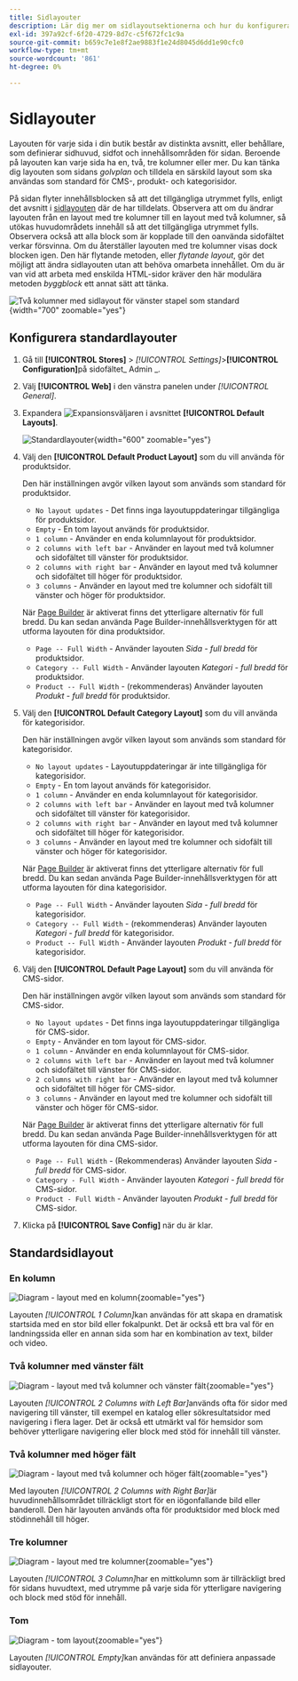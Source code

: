 ```yaml
---
title: Sidlayouter
description: Lär dig mer om sidlayoutsektionerna och hur du konfigurerar standardlayouter.
exl-id: 397a92cf-6f20-4729-8d7c-c5f672fc1c9a
source-git-commit: b659c7e1e8f2ae9883f1e24d8045d6dd1e90cfc0
workflow-type: tm+mt
source-wordcount: '861'
ht-degree: 0%

---
```


# Sidlayouter

Layouten för varje sida i din butik består av distinkta avsnitt, eller behållare, som definierar sidhuvud, sidfot och innehållsområden för sidan. Beroende på layouten kan varje sida ha en, två, tre kolumner eller mer. Du kan tänka dig layouten som sidans _golvplan_ och tilldela en särskild layout som ska användas som standard för CMS-, produkt- och kategorisidor.

På sidan flyter innehållsblocken så att det tillgängliga utrymmet fylls, enligt det avsnitt i [sidlayouten](layout-updates.md) där de har tilldelats. Observera att om du ändrar layouten från en layout med tre kolumner till en layout med två kolumner, så utökas huvudområdets innehåll så att det tillgängliga utrymmet fylls. Observera också att alla block som är kopplade till den oanvända sidofältet verkar försvinna. Om du återställer layouten med tre kolumner visas dock blocken igen. Den här flytande metoden, eller _flytande layout_, gör det möjligt att ändra sidlayouten utan att behöva omarbeta innehållet. Om du är van vid att arbeta med enskilda HTML-sidor kräver den här modulära metoden _byggblock_ ett annat sätt att tänka.

![Två kolumner med sidlayout för vänster stapel som standard](./assets/storefront-2-column-ee.png){width="700" zoomable="yes"}

## Konfigurera standardlayouter

1. Gå till **[!UICONTROL Stores]** > _[!UICONTROL Settings]_>**[!UICONTROL Configuration]**&#x200B;på sidofältet_ Admin _.

1. Välj **[!UICONTROL Web]** i den vänstra panelen under _[!UICONTROL General]_.

1. Expandera ![Expansionsväljaren](../assets/icon-display-expand.png) i avsnittet **[!UICONTROL Default Layouts]**.

   ![Standardlayouter](./assets/web-default-layouts.png){width="600" zoomable="yes"}

1. Välj den **[!UICONTROL Default Product Layout]** som du vill använda för produktsidor.

   Den här inställningen avgör vilken layout som används som standard för produktsidor.

   - `No layout updates` - Det finns inga layoutuppdateringar tillgängliga för produktsidor.
   - `Empty` - En tom layout används för produktsidor.
   - `1 column` - Använder en enda kolumnlayout för produktsidor.
   - `2 columns with left bar` - Använder en layout med två kolumner och sidofältet till vänster för produktsidor.
   - `2 columns with right bar` - Använder en layout med två kolumner och sidofältet till höger för produktsidor.
   - `3 columns` - Använder en layout med tre kolumner och sidofält till vänster och höger för produktsidor.

   När [Page Builder](../page-builder/introduction.md) är aktiverat finns det ytterligare alternativ för full bredd. Du kan sedan använda Page Builder-innehållsverktygen för att utforma layouten för dina produktsidor.

   - `Page -- Full Width` - Använder layouten _Sida - full bredd_ för produktsidor.
   - `Category -- Full Width` - Använder layouten _Kategori - full bredd_ för produktsidor.
   - `Product -- Full Width` - (rekommenderas) Använder layouten _Produkt - full bredd_ för produktsidor.

1. Välj den **[!UICONTROL Default Category Layout]** som du vill använda för kategorisidor.

   Den här inställningen avgör vilken layout som används som standard för kategorisidor.

   - `No layout updates` - Layoutuppdateringar är inte tillgängliga för kategorisidor.
   - `Empty` - En tom layout används för kategorisidor.
   - `1 column` - Använder en enda kolumnlayout för kategorisidor.
   - `2 columns with left bar` - Använder en layout med två kolumner och sidofältet till vänster för kategorisidor.
   - `2 columns with right bar` - Använder en layout med två kolumner och sidofältet till höger för kategorisidor.
   - `3 columns` - Använder en layout med tre kolumner och sidofält till vänster och höger för kategorisidor.

   När [Page Builder](../page-builder/introduction.md) är aktiverat finns det ytterligare alternativ för full bredd. Du kan sedan använda Page Builder-innehållsverktygen för att utforma layouten för dina kategorisidor.

   - `Page -- Full Width` - Använder layouten _Sida - full bredd_ för kategorisidor.
   - `Category -- Full Width` - (rekommenderas) Använder layouten _Kategori - full bredd_ för kategorisidor.
   - `Product -- Full Width` - Använder layouten _Produkt - full bredd_ för kategorisidor.

1. Välj den **[!UICONTROL Default Page Layout]** som du vill använda för CMS-sidor.

   Den här inställningen avgör vilken layout som används som standard för CMS-sidor.

   - `No layout updates` - Det finns inga layoutuppdateringar tillgängliga för CMS-sidor.
   - `Empty` - Använder en tom layout för CMS-sidor.
   - `1 column` - Använder en enda kolumnlayout för CMS-sidor.
   - `2 columns with left bar` - Använder en layout med två kolumner och sidofältet till vänster för CMS-sidor.
   - `2 columns with right bar` - Använder en layout med två kolumner och sidofältet till höger för CMS-sidor.
   - `3 columns` - Använder en layout med tre kolumner och sidofält till vänster och höger för CMS-sidor.

   När [Page Builder](../page-builder/introduction.md) är aktiverat finns det ytterligare alternativ för full bredd. Du kan sedan använda Page Builder-innehållsverktygen för att utforma layouten för dina CMS-sidor.

   - `Page -- Full Width` - (Rekommenderas) Använder layouten _Sida - full bredd_ för CMS-sidor.
   - `Category - Full Width` - Använder layouten _Kategori - full bredd_ för CMS-sidor.
   - `Product - Full Width` - Använder layouten _Produkt - full bredd_ för CMS-sidor.

1. Klicka på **[!UICONTROL Save Config]** när du är klar.

## Standardsidlayout

### En kolumn

![Diagram - layout med en kolumn](./assets/layout-1-col-th.png){zoomable="yes"}

Layouten _[!UICONTROL 1 Column]_&#x200B;kan användas för att skapa en dramatisk startsida med en stor bild eller fokalpunkt. Det är också ett bra val för en landningssida eller en annan sida som har en kombination av text, bilder och video.

### Två kolumner med vänster fält

![Diagram - layout med två kolumner och vänster fält](./assets/layout-2-col-lft-bar-th.png){zoomable="yes"}

Layouten _[!UICONTROL 2 Columns with Left Bar]_&#x200B;används ofta för sidor med navigering till vänster, till exempel en katalog eller sökresultatsidor med navigering i flera lager. Det är också ett utmärkt val för hemsidor som behöver ytterligare navigering eller block med stöd för innehåll till vänster.

### Två kolumner med höger fält

![Diagram - layout med två kolumner och höger fält](./assets/layout-2-col-rt-bar-th.png){zoomable="yes"}

Med layouten _[!UICONTROL 2 Columns with Right Bar]_&#x200B;är huvudinnehållsområdet tillräckligt stort för en iögonfallande bild eller banderoll. Den här layouten används ofta för produktsidor med block med stödinnehåll till höger.

### Tre kolumner

![Diagram - layout med tre kolumner](./assets/layout-3-col-th.png){zoomable="yes"}

Layouten _[!UICONTROL 3 Column]_&#x200B;har en mittkolumn som är tillräckligt bred för sidans huvudtext, med utrymme på varje sida för ytterligare navigering och block med stöd för innehåll.

### Tom

![Diagram - tom layout](./assets/layout-blank-th.png){zoomable="yes"}

Layouten _[!UICONTROL Empty]_&#x200B;kan användas för att definiera anpassade sidlayouter.

